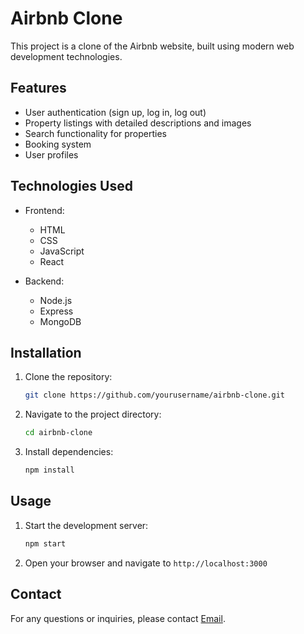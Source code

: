 # Airbnb Clone

This project is a clone of the Airbnb website, built using modern web development technologies.

## Features

- User authentication (sign up, log in, log out)
- Property listings with detailed descriptions and images
- Search functionality for properties
- Booking system
- User profiles

## Technologies Used

- Frontend:
    - HTML
    - CSS
    - JavaScript
    - React

- Backend:
    - Node.js
    - Express
    - MongoDB

## Installation

1. Clone the repository:
     ```bash
     git clone https://github.com/yourusername/airbnb-clone.git
     ```
2. Navigate to the project directory:
     ```bash
     cd airbnb-clone
     ```
3. Install dependencies:
     ```bash
     npm install
     ```

## Usage

1. Start the development server:
     ```bash
     npm start
     ```
2. Open your browser and navigate to `http://localhost:3000`

## Contact

For any questions or inquiries, please contact [Email](nimitjogani62@gmail.com).
